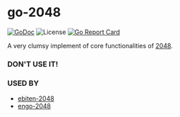 # go-2048

[![GoDoc](https://godoc.org/github.com/fralonra/go-2048?status.svg)](https://godoc.org/github.com/fralonra/go-2048)
![License](https://img.shields.io/badge/License-MIT-blue.svg)
[![Go Report Card](https://goreportcard.com/badge/github.com/fralonra/go-2048)](https://goreportcard.com/report/github.com/fralonra/go-2048)

A very clumsy implement of core functionalities of [2048](https://github.com/gabrielecirulli/2048).

### DON'T USE IT!

### USED BY

- [ebiten-2048](https://github.com/fralonra/ebiten-2048)
- [engo-2048](https://github.com/fralonra/engo-2048)